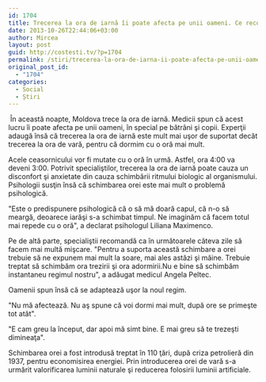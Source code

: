 ```yaml
---
id: 1704
title: Trecerea la ora de iarnă îi poate afecta pe unii oameni. Ce recomandă medicii (VIDEO)
date: 2013-10-26T22:44:06+03:00
author: Mircea
layout: post
guid: http://costesti.tv/?p=1704
permalink: /stiri/trecerea-la-ora-de-iarna-ii-poate-afecta-pe-unii-oameni-ce-recomanda-medicii-video/
original_post_id:
  - "1704"
categories:
  - Social
  - Știri
---
```

  
&nbsp;&Icirc;n această noapte, Moldova trece la ora de iarnă. Medicii spun că acest lucru &icirc;i poate afecta pe unii oameni, &icirc;n special pe bătr&acirc;ni şi copii. Experţii adaugă &icirc;nsă că trecerea la ora de iarnă este mult mai uşor de suportat dec&acirc;t trecerea la ora de vară, pentru că dormim cu o oră mai mult. 

Acele ceasornicului vor fi mutate cu o oră &icirc;n urmă. Astfel, ora 4:00 va deveni 3:00. Potrivit specialiştilor, trecerea la ora de iarnă poate cauza un disconfort şi anxietate din cauza schimbării ritmului biologic al organismului. Psihologii susţin &icirc;nsă că schimbarea orei este mai mult o problemă psihologică. 

"Este o predispunere psihologică că o să mă doară capul, că n-o să meargă, deoarece iarăşi s-a schimbat timpul. Ne imaginăm că facem totul mai repede cu o oră", a declarat psihologul Liliana Maximenco. 

Pe de altă parte, specialiştii recomandă ca &icirc;n următoarele c&acirc;teva zile să facem mai multă mişcare. "Pentru a suporta această schimbare a orei trebuie să ne expunem mai mult la soare, mai ales astăzi şi m&acirc;ine. Trebuie treptat să schimbăm ora trezirii şi ora adormirii.Nu e bine să schimbăm instantaneu regimul nostru", a adăugat medicul Angela Peltec. 

Oamenii spun &icirc;nsă că se adaptează uşor la noul regim. 

"Nu mă afectează. Nu aş spune că voi dormi mai mult, după ore se primeşte tot at&acirc;t". 

"E cam greu la &icirc;nceput, dar apoi mă simt bine. E mai greu să te trezeşti dimineaţa". 

Schimbarea orei a fost introdusă treptat &icirc;n 110 ţări, după criza petrolieră din 1937, pentru economisirea energiei. Prin introducerea orei de vară s-a urmărit valorificarea luminii naturale şi reducerea folosirii luminii artificiale.